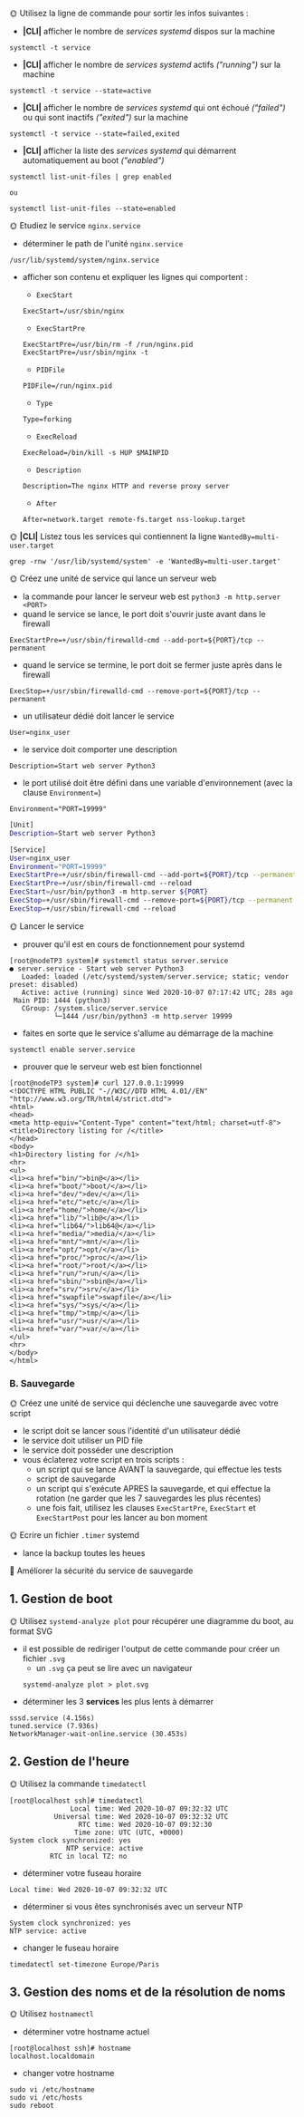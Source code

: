 🌞 Utilisez la ligne de commande pour sortir les infos suivantes :

- **|CLI|** afficher le nombre de _services systemd_ dispos sur la machine

```
systemctl -t service
```

- **|CLI|** afficher le nombre de _services systemd_ actifs _("running")_ sur la machine

```
systemctl -t service --state=active
```

- **|CLI|** afficher le nombre de _services systemd_ qui ont échoué _("failed")_ ou qui sont inactifs _("exited")_ sur la machine

```
systemctl -t service --state=failed,exited
```

- **|CLI|** afficher la liste des _services systemd_ qui démarrent automatiquement au boot _("enabled")_

```
systemctl list-unit-files | grep enabled

ou

systemctl list-unit-files --state=enabled
```

🌞 Etudiez le service `nginx.service`

- déterminer le path de l'unité `nginx.service`

```
/usr/lib/systemd/system/nginx.service
```

- afficher son contenu et expliquer les lignes qui comportent :

  - `ExecStart`

  ```
  ExecStart=/usr/sbin/nginx
  ```

  - `ExecStartPre`

  ```
  ExecStartPre=/usr/bin/rm -f /run/nginx.pid
  ExecStartPre=/usr/sbin/nginx -t
  ```

  - `PIDFile`

  ```
  PIDFile=/run/nginx.pid
  ```

  - `Type`

  ```
  Type=forking
  ```

  - `ExecReload`

  ```
  ExecReload=/bin/kill -s HUP $MAINPID
  ```

  - `Description`

  ```
  Description=The nginx HTTP and reverse proxy server
  ```

  - `After`

  ```
  After=network.target remote-fs.target nss-lookup.target
  ```

🌞 **|CLI|** Listez tous les services qui contiennent la ligne `WantedBy=multi-user.target`

```
grep -rnw '/usr/lib/systemd/system' -e 'WantedBy=multi-user.target'
```

🌞 Créez une unité de service qui lance un serveur web

- la commande pour lancer le serveur web est `python3 -m http.server <PORT>`
- quand le service se lance, le port doit s'ouvrir juste avant dans le firewall

```
ExecStartPre=+/usr/sbin/firewalld-cmd --add-port=${PORT}/tcp --permanent
```

- quand le service se termine, le port doit se fermer juste après dans le firewall

```
ExecStop=+/usr/sbin/firewalld-cmd --remove-port=${PORT}/tcp --permanent
```

- un utilisateur dédié doit lancer le service

```
User=nginx_user
```

- le service doit comporter une description

```
Description=Start web server Python3
```

- le port utilisé doit être défini dans une variable d'environnement (avec la clause `Environment=`)

```
Environment="PORT=19999"
```

```bash
[Unit]
Description=Start web server Python3

[Service]
User=nginx_user
Environment="PORT=19999"
ExecStartPre=+/usr/sbin/firewall-cmd --add-port=${PORT}/tcp --permanent
ExecStartPre=+/usr/sbin/firewall-cmd --reload
ExecStart=/usr/bin/python3 -m http.server ${PORT}
ExecStop=+/usr/sbin/firewall-cmd --remove-port=${PORT}/tcp --permanent
ExecStop=+/usr/sbin/firewall-cmd --reload

```

🌞 Lancer le service

- prouver qu'il est en cours de fonctionnement pour systemd

```
[root@nodeTP3 system]# systemctl status server.service
● server.service - Start web server Python3
   Loaded: loaded (/etc/systemd/system/server.service; static; vendor preset: disabled)
   Active: active (running) since Wed 2020-10-07 07:17:42 UTC; 28s ago
 Main PID: 1444 (python3)
   CGroup: /system.slice/server.service
           └─1444 /usr/bin/python3 -m http.server 19999
```

- faites en sorte que le service s'allume au démarrage de la machine

```
systemctl enable server.service
```

- prouver que le serveur web est bien fonctionnel

```
[root@nodeTP3 system]# curl 127.0.0.1:19999
<!DOCTYPE HTML PUBLIC "-//W3C//DTD HTML 4.01//EN" "http://www.w3.org/TR/html4/strict.dtd">
<html>
<head>
<meta http-equiv="Content-Type" content="text/html; charset=utf-8">
<title>Directory listing for /</title>
</head>
<body>
<h1>Directory listing for /</h1>
<hr>
<ul>
<li><a href="bin/">bin@</a></li>
<li><a href="boot/">boot/</a></li>
<li><a href="dev/">dev/</a></li>
<li><a href="etc/">etc/</a></li>
<li><a href="home/">home/</a></li>
<li><a href="lib/">lib@</a></li>
<li><a href="lib64/">lib64@</a></li>
<li><a href="media/">media/</a></li>
<li><a href="mnt/">mnt/</a></li>
<li><a href="opt/">opt/</a></li>
<li><a href="proc/">proc/</a></li>
<li><a href="root/">root/</a></li>
<li><a href="run/">run/</a></li>
<li><a href="sbin/">sbin@</a></li>
<li><a href="srv/">srv/</a></li>
<li><a href="swapfile">swapfile</a></li>
<li><a href="sys/">sys/</a></li>
<li><a href="tmp/">tmp/</a></li>
<li><a href="usr/">usr/</a></li>
<li><a href="var/">var/</a></li>
</ul>
<hr>
</body>
</html>
```

### B. Sauvegarde

🌞 Créez une unité de service qui déclenche une sauvegarde avec votre script

- le script doit se lancer sous l'identité d'un utilisateur dédié
- le service doit utiliser un PID file
- le service doit posséder une description
- vous éclaterez votre script en trois scripts :
  - un script qui se lance AVANT la sauvegarde, qui effectue les tests
  - script de sauvegarde
  - un script qui s'exécute APRES la sauvegarde, et qui effectue la rotation (ne garder que les 7 sauvegardes les plus récentes)
  - une fois fait, utilisez les clauses `ExecStartPre`, `ExecStart` et `ExecStartPost` pour les lancer au bon moment

🌞 Ecrire un fichier `.timer` systemd

- lance la backup toutes les heues

🐙 Améliorer la sécurité du service de sauvegarde

## 1. Gestion de boot

🌞 Utilisez `systemd-analyze plot` pour récupérer une diagramme du boot, au format SVG

- il est possible de rediriger l'output de cette commande pour créer un fichier `.svg`
  - un `.svg` ça peut se lire avec un navigateur
  ```
  systemd-analyze plot > plot.svg
  ```
- déterminer les 3 **services** les plus lents à démarrer

```
sssd.service (4.156s)
tuned.service (7.936s)
NetworkManager-wait-online.service (30.453s)
```

## 2. Gestion de l'heure

🌞 Utilisez la commande `timedatectl`

```
[root@localhost ssh]# timedatectl
               Local time: Wed 2020-10-07 09:32:32 UTC
           Universal time: Wed 2020-10-07 09:32:32 UTC
                 RTC time: Wed 2020-10-07 09:32:30
                Time zone: UTC (UTC, +0000)
System clock synchronized: yes
              NTP service: active
          RTC in local TZ: no
```

- déterminer votre fuseau horaire

```
Local time: Wed 2020-10-07 09:32:32 UTC
```

- déterminer si vous êtes synchronisés avec un serveur NTP

```
System clock synchronized: yes
NTP service: active
```

- changer le fuseau horaire

```
timedatectl set-timezone Europe/Paris
```

## 3. Gestion des noms et de la résolution de noms

🌞 Utilisez `hostnamectl`

- déterminer votre hostname actuel

```
[root@localhost ssh]# hostname
localhost.localdomain
```

- changer votre hostname

```
sudo vi /etc/hostname
sudo vi /etc/hosts
sudo reboot
```
